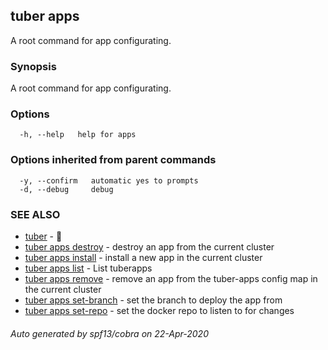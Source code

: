 ## tuber apps

A root command for app configurating.

### Synopsis

A root command for app configurating.

### Options

```
  -h, --help   help for apps
```

### Options inherited from parent commands

```
  -y, --confirm   automatic yes to prompts
  -d, --debug     debug
```

### SEE ALSO

* [tuber](tuber.md)	 - 🥔
* [tuber apps destroy](tuber_apps_destroy.md)	 - destroy an app from the current cluster
* [tuber apps install](tuber_apps_install.md)	 - install a new app in the current cluster
* [tuber apps list](tuber_apps_list.md)	 - List tuberapps
* [tuber apps remove](tuber_apps_remove.md)	 - remove an app from the tuber-apps config map in the current cluster
* [tuber apps set-branch](tuber_apps_set-branch.md)	 - set the branch to deploy the app from
* [tuber apps set-repo](tuber_apps_set-repo.md)	 - set the docker repo to listen to for changes

###### Auto generated by spf13/cobra on 22-Apr-2020
